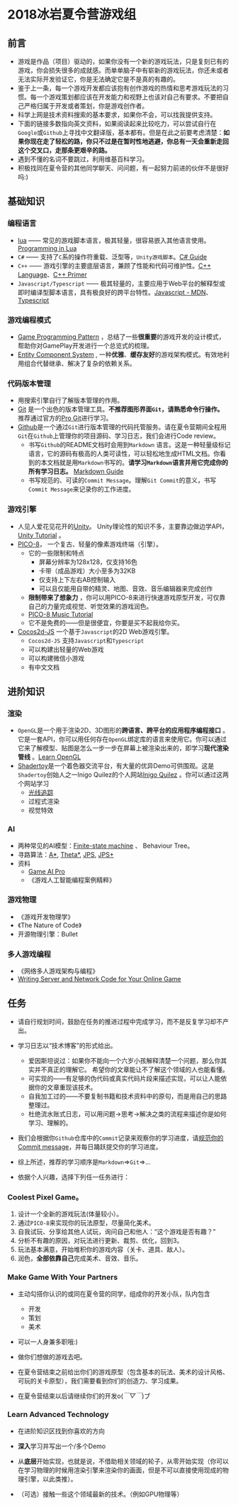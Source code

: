 # 2018冰岩夏令营游戏组

## 前言

- 游戏是作品（项目）驱动的，如果你没有一个新的游戏玩法，只是复刻已有的游戏，你会损失很多的成就感。而单单脑子中有崭新的游戏玩法，你还未或者无法实际开发验证它，你是无法确定它是不是真的有趣的。
- 鉴于上一条，每一个游戏开发都应该抱有创作游戏的热情和思考游戏玩法的习惯。每一个游戏策划都应该在开发能力和视野上也该对自己有要求。不要把自己严格归属于开发或者策划，你是游戏创作者。
- 科学上网是技术资料搜索的基本要求，如果你不会，可以找我提供支持。
- 下面的链接多数指向英文资料，如果阅读起来比较吃力，可以尝试自行在`Google`或`Github`上寻找中文翻译版，基本都有。但是在此之前要考虑清楚：**如果你现在走了轻松的路，你只不过是在暂时性地逃避，你总有一天会重新走回这个交叉口，走那条更艰辛的路。**
- 遇到不懂的名词不要跳过，利用维基百科学习。
- 积极找同在夏令营的其他同学聊天、问问题，有一起努力前进的伙伴不是很好吗:)

##  基础知识

### 编程语言

- [lua](https://www.lua.org/) —— 常见的游戏脚本语言，极其轻量，很容易嵌入其他语言使用。[Programming in Lua](https://www.lua.org/pil/contents.html)
- ``C#`` —— 支持了`C`系的操作符重载、泛型等，`Unity游戏脚本`。[C# Guide](https://docs.microsoft.com/en-us/dotnet/csharp/index)
- ``C++`` —— 游戏引擎的主要底层语言，兼顾了性能和代码可维护性。[C++ Language](http://www.cplusplus.com/doc/tutorial/)、[C++ Primer](http://www.charleshouserjr.com/Cplus2.pdf)
- ``Javascript/Typescript`` —— 极其轻量的，主要应用于Web平台的解释型或即时编译型脚本语言，具有极良好的跨平台特性。[Javascript - MDN](https://developer.mozilla.org/zh-CN/docs/Web/JavaScript)、[Typescript](https://www.typescriptlang.org/)

### 游戏编程模式

- [Game Programming Pattern](http://gameprogrammingpatterns.com/) ，总结了一些**很重要**的游戏开发的设计模式，帮助你对GamePlay开发进行一个总览式的梳理。
- [Entity Component System](https://en.wikipedia.org/wiki/Entity%E2%80%93component%E2%80%93system) , 一种**优雅**、**缓存友好**的游戏架构模式。有效地利用组合代替继承、解决了复杂的依赖关系。

### 代码版本管理

- 用搜索引擎自行了解版本管理的作用。
- [Git](https://git-scm.com/) 是一个出色的版本管理工具。**不推荐图形界面`Git`，请熟悉命令行操作。** 推荐通过官方的[Pro Git](https://git-scm.com/book/en/v2)进行学习。
- [Github](https://github.com/)是一个通过`Git`进行版本管理的代码托管服务。请在夏令营期间全程用`Git`在`Github`上管理你的项目源码、学习日志，我们会进行Code review。
  - 书写`Github`的README文档时会用到`Markdown` 语言。这是一种轻量级标记语言，它的源码有极高的人类可读性，可以轻松地生成HTML文档。你看到的本文档就是用`Markdown`书写的。**请学习`Markdown`语言并用它完成你的所有学习日志。** [Markdown Guide](https://www.markdownguide.org/)
  - 书写规范的、可读的`Commit Message`。理解`Git Commit`的意义，书写`Commit Message`来记录你的工作进度。

### 游戏引擎

- 人见人爱花见花开的[Unity](https://unity3d.com/cn)。 Unity理论性的知识不多，主要靠边做边学API，[Unity Tutorial](https://unity3d.com/cn/learn/tutorials)  。
- [PICO-8](https://www.lexaloffle.com/pico-8.php)， 一个复古、轻量的像素游戏终端（引擎）。
  - 它的一些限制和特点
    - 屏幕分辨率为128x128，仅支持16色
    - 卡带（成品游戏）大小至多为32KB
    - 仅支持上下左右AB控制输入
    - 可以且仅能用自带的精灵、地图、音效、音乐编辑器来完成创作
  - **限制带来了想象力** ，你可以用PICO-8来进行快速游戏原型开发，可仅靠自己的力量完成视觉、听觉效果的游戏润色。
  - [PICO-8 Music Tutorial](https://www.youtube.com/playlist?list=PLur95ujyAigsqZR1aNTrVGAvXD7EqywdS)
  - 它不是免费的——但是很便宜，你要是买不起我给你买。
- [Cocos2d-JS](http://www.cocos2d.org/) 一个基于`Javascript`的2D Web游戏引擎。
    - `Cocos2d-JS` 支持`Javascript`和`Typescript`
    - 可以构建出轻量的Web游戏
    - 可以构建微信小游戏
    - 有中文文档

## 进阶知识

### 渲染

- `OpenGL`是一个用于渲染2D、3D图形的**跨语言、跨平台的应用程序编程接口** 。它是一套API，你可以用任何存在`OpenGL`绑定库的语言来使用它。你可以通过它来了解模型、贴图是怎么一步一步在屏幕上被渲染出来的，即学习**现代渲染管线** 。[Learn OpenGL](https://learnopengl.com/) 
- [Shadertoy](https://www.shadertoy.com/)是一个着色器交流平台，有大量的优异Demo可供围观。这是`Shadertoy`创始人之一Inigo Quilez的个人网站[Inigo Quilez](http://www.iquilezles.org/index.html) 。你可以通过这两个网站学习
  - [光线追踪](https://zh.wikipedia.org/zh-hans/%E5%85%89%E7%B7%9A%E8%BF%BD%E8%B9%A4)
  - 过程式渲染
  - 视觉特效

### AI

- 两种常见的AI模型：[Finite-state machine](https://zh.wikipedia.org/wiki/%E6%9C%89%E9%99%90%E7%8A%B6%E6%80%81%E6%9C%BA) 、 Behaviour Tree。
- 寻路算法：[A*](https://en.wikipedia.org/wiki/A*_search_algorithm), [Theta*](http://www.gameaipro.com/GameAIPro2/GameAIPro2_Chapter16_Theta_Star_for_Any-Angle_Pathfinding.pdf), [JPS](https://zerowidth.com/2013/05/05/jump-point-search-explained.html), [JPS+](http://www.gameaipro.com/GameAIPro2/GameAIPro2_Chapter14_JPS_Plus_An_Extreme_A_Star_Speed_Optimization_for_Static_Uniform_Cost_Grids.pdf)
- 资料
  - [Game AI Pro](http://www.gameaipro.com/)
  - 《游戏人工智能编程案例精粹》

### 游戏物理

- 《游戏开发物理学》
- 《The Nature of Code》
- 开源物理引擎：Bullet 

### 多人游戏编程

- 《网络多人游戏架构与编程》
- [Writing Server and Network Code for Your Online Game](https://www.codeofhonor.com/blog/writing-server-and-network-code-for-your-online-game)

## 任务

- 请自行规划时间，鼓励在任务的推进过程中完成学习，而不是反复学习却不产出。
- 学习日志以“技术博客”的形式给出。
    - 爱因斯坦说过：如果你不能向一个六岁小孩解释清楚一个问题，那么你其实并不真正的理解它。 希望你的文章能让不了解这个领域的人也能看懂。
    - 可实现的——有足够的伪代码或真实代码片段来描述实现，可以让人能依据你的文章重现该技术。
    - 自我加工过的——不要复制书籍和技术资料中的原句，而是用自己的思路整理过。
    - 杜绝流水账式日志，可以用问题->思考->解决之类的流程来描述你是如何学习、理解的。

- 我们会根据你`Github`仓库中的`Commit`记录来观察你的学习进度，请[规范你的Commit message](https://chris.beams.io/posts/git-commit/)，并每日踊跃提交你的学习进度。
- 综上所述，推荐的学习顺序是`Markdown`=>`Git`=>...
- 依据个人兴趣，选择下列任一任务进行：

### Coolest Pixel Game。
1. 设计一个全新的游戏玩法(体量较小）。
2. 通过`PICO-8`来实现你的玩法原型，尽量简化美术。
3. 自我试玩、分享给其他人试玩，询问自己和他人：“这个游戏是否有趣？”
4. 分析不有趣的原因，对玩法进行更新、裁剪、优化，回到3。
5. 玩法基本满意，开始堆积你的游戏内容（关卡、道具、敌人）。
6. 润色，**全部依靠自己**完成美术、音效、音乐。

### Make Game With Your Partners
* 主动勾搭你认识的或同在夏令营的同学，组成你的开发小队，队内包含
    * 开发
    * 策划
    * 美术

* 可以一人身兼多职哦:)
* 做你们想做的游戏去吧。
* 在夏令营结束之前给出你们的游戏原型（包含基本的玩法、美术的设计风格、可玩的关卡原型），我们需要看到你们的创造力、学习成果。
* 在夏令营结束以后请继续你们的开发o(*￣▽￣*)ブ

### Learn Advanced Technology
* 在进阶知识区找到你喜欢的方向
* **深入**学习并写出一个/多个Demo
* 从**底层**开始实现，也就是说，不借助相关领域的轮子，从零开始实现（你可以在学习物理的时候用渲染引擎来渲染你的画面，但是不可以直接使用现成的物理引擎，以此类推）。

* （可选）接触一些这个领域最新的技术。（例如GPU物理等）